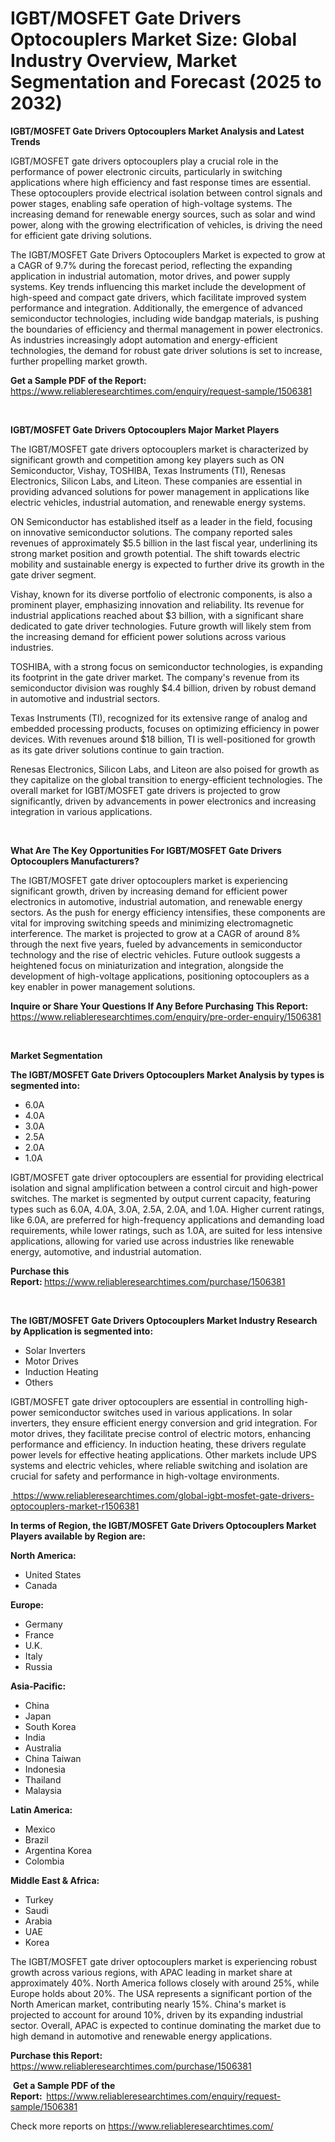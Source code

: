 <p><h1>IGBT/MOSFET Gate Drivers Optocouplers Market Size: Global Industry Overview, Market Segmentation and Forecast (2025 to 2032)</h1></p><p><strong>IGBT/MOSFET Gate Drivers Optocouplers Market Analysis and Latest Trends</strong></p>
<p><p>IGBT/MOSFET gate drivers optocouplers play a crucial role in the performance of power electronic circuits, particularly in switching applications where high efficiency and fast response times are essential. These optocouplers provide electrical isolation between control signals and power stages, enabling safe operation of high-voltage systems. The increasing demand for renewable energy sources, such as solar and wind power, along with the growing electrification of vehicles, is driving the need for efficient gate driving solutions.</p><p>The IGBT/MOSFET Gate Drivers Optocouplers Market is expected to grow at a CAGR of 9.7% during the forecast period, reflecting the expanding application in industrial automation, motor drives, and power supply systems. Key trends influencing this market include the development of high-speed and compact gate drivers, which facilitate improved system performance and integration. Additionally, the emergence of advanced semiconductor technologies, including wide bandgap materials, is pushing the boundaries of efficiency and thermal management in power electronics. As industries increasingly adopt automation and energy-efficient technologies, the demand for robust gate driver solutions is set to increase, further propelling market growth.</p></p>
<p><strong>Get a Sample PDF of the Report:&nbsp;</strong> <a href="https://www.reliableresearchtimes.com/enquiry/request-sample/1506381?utm_campaign=2180&utm_medium=2&utm_source=Github&utm_content=ia&utm_term=06042025&utm_id=igbtmosfet-gate-drivers-optocouplers">https://www.reliableresearchtimes.com/enquiry/request-sample/1506381</a></p>
<p>&nbsp;</p>
<p><strong>IGBT/MOSFET Gate Drivers Optocouplers Major Market Players</strong></p>
<p><p>The IGBT/MOSFET gate drivers optocouplers market is characterized by significant growth and competition among key players such as ON Semiconductor, Vishay, TOSHIBA, Texas Instruments (TI), Renesas Electronics, Silicon Labs, and Liteon. These companies are essential in providing advanced solutions for power management in applications like electric vehicles, industrial automation, and renewable energy systems.</p><p>ON Semiconductor has established itself as a leader in the field, focusing on innovative semiconductor solutions. The company reported sales revenues of approximately $5.5 billion in the last fiscal year, underlining its strong market position and growth potential. The shift towards electric mobility and sustainable energy is expected to further drive its growth in the gate driver segment.</p><p>Vishay, known for its diverse portfolio of electronic components, is also a prominent player, emphasizing innovation and reliability. Its revenue for industrial applications reached about $3 billion, with a significant share dedicated to gate driver technologies. Future growth will likely stem from the increasing demand for efficient power solutions across various industries.</p><p>TOSHIBA, with a strong focus on semiconductor technologies, is expanding its footprint in the gate driver market. The company's revenue from its semiconductor division was roughly $4.4 billion, driven by robust demand in automotive and industrial sectors.</p><p>Texas Instruments (TI), recognized for its extensive range of analog and embedded processing products, focuses on optimizing efficiency in power devices. With revenues around $18 billion, TI is well-positioned for growth as its gate driver solutions continue to gain traction.</p><p>Renesas Electronics, Silicon Labs, and Liteon are also poised for growth as they capitalize on the global transition to energy-efficient technologies. The overall market for IGBT/MOSFET gate drivers is projected to grow significantly, driven by advancements in power electronics and increasing integration in various applications.</p></p>
<p>&nbsp;</p>
<p><strong>What Are The Key Opportunities For IGBT/MOSFET Gate Drivers Optocouplers Manufacturers?</strong></p>
<p><p>The IGBT/MOSFET gate driver optocouplers market is experiencing significant growth, driven by increasing demand for efficient power electronics in automotive, industrial automation, and renewable energy sectors. As the push for energy efficiency intensifies, these components are vital for improving switching speeds and minimizing electromagnetic interference. The market is projected to grow at a CAGR of around 8% through the next five years, fueled by advancements in semiconductor technology and the rise of electric vehicles. Future outlook suggests a heightened focus on miniaturization and integration, alongside the development of high-voltage applications, positioning optocouplers as a key enabler in power management solutions.</p></p>
<p><strong>Inquire or Share Your Questions If Any Before Purchasing This Report:</strong> <a href="https://www.reliableresearchtimes.com/enquiry/pre-order-enquiry/1506381?utm_campaign=2180&utm_medium=2&utm_source=Github&utm_content=ia&utm_term=06042025&utm_id=igbtmosfet-gate-drivers-optocouplers">https://www.reliableresearchtimes.com/enquiry/pre-order-enquiry/1506381</a></p>
<p>&nbsp;</p>
<p><strong>Market Segmentation</strong></p>
<p><strong>The IGBT/MOSFET Gate Drivers Optocouplers Market Analysis by types is segmented into:</strong></p>
<p><ul><li>6.0A</li><li>4.0A</li><li>3.0A</li><li>2.5A</li><li>2.0A</li><li>1.0A</li></ul></p>
<p><p>IGBT/MOSFET gate driver optocouplers are essential for providing electrical isolation and signal amplification between a control circuit and high-power switches. The market is segmented by output current capacity, featuring types such as 6.0A, 4.0A, 3.0A, 2.5A, 2.0A, and 1.0A. Higher current ratings, like 6.0A, are preferred for high-frequency applications and demanding load requirements, while lower ratings, such as 1.0A, are suited for less intensive applications, allowing for varied use across industries like renewable energy, automotive, and industrial automation.</p></p>
<p><strong>Purchase this Report:&nbsp;</strong><a href="https://www.reliableresearchtimes.com/purchase/1506381?utm_campaign=2180&utm_medium=2&utm_source=Github&utm_content=ia&utm_term=06042025&utm_id=igbtmosfet-gate-drivers-optocouplers">https://www.reliableresearchtimes.com/purchase/1506381</a></p>
<p>&nbsp;</p>
<p><strong>The IGBT/MOSFET Gate Drivers Optocouplers Market Industry Research by Application is segmented into:</strong></p>
<p><ul><li>Solar Inverters</li><li>Motor Drives</li><li>Induction Heating</li><li>Others</li></ul></p>
<p><p>IGBT/MOSFET gate driver optocouplers are essential in controlling high-power semiconductor switches used in various applications. In solar inverters, they ensure efficient energy conversion and grid integration. For motor drives, they facilitate precise control of electric motors, enhancing performance and efficiency. In induction heating, these drivers regulate power levels for effective heating applications. Other markets include UPS systems and electric vehicles, where reliable switching and isolation are crucial for safety and performance in high-voltage environments.</p></p>
<p><a href="https://www.reliableresearchtimes.com/global-igbt-mosfet-gate-drivers-optocouplers-market-r1506381?utm_campaign=2180&utm_medium=2&utm_source=Github&utm_content=ia&utm_term=06042025&utm_id=igbtmosfet-gate-drivers-optocouplers">&nbsp;https://www.reliableresearchtimes.com/global-igbt-mosfet-gate-drivers-optocouplers-market-r1506381</a></p>
<p><strong>In terms of Region, the IGBT/MOSFET Gate Drivers Optocouplers Market Players available by Region are:</strong></p>
<p>
    <p> <strong> North America: </strong>
        <ul>
            <li>United States</li>
            <li>Canada</li>
        </ul>
        </p> 
    <p> <strong> Europe: </strong>
        <ul>
            <li>Germany</li>
            <li>France</li>
            <li>U.K.</li>
            <li>Italy</li>
            <li>Russia</li>
        </ul>
        </p> 
    <p> <strong> Asia-Pacific: </strong>
        <ul>
            <li>China</li>
            <li>Japan</li>
            <li>South Korea</li>
            <li>India</li>
            <li>Australia</li>
            <li>China Taiwan</li>
            <li>Indonesia</li>
            <li>Thailand</li>
            <li>Malaysia</li>
        </ul>
        </p> 
    <p> <strong> Latin America: </strong>
        <ul>
            <li>Mexico</li>
            <li>Brazil</li>
            <li>Argentina Korea</li>
            <li>Colombia</li>
        </ul>
        </p> 
    <p> <strong> Middle East & Africa: </strong>
        <ul>
            <li>Turkey</li>
            <li>Saudi</li>
            <li>Arabia</li>
            <li>UAE</li>
            <li>Korea</li>
        </ul>
    </p>
    </p>
<p><p>The IGBT/MOSFET gate driver optocouplers market is experiencing robust growth across various regions, with APAC leading in market share at approximately 40%. North America follows closely with around 25%, while Europe holds about 20%. The USA represents a significant portion of the North American market, contributing nearly 15%. China's market is projected to account for around 10%, driven by its expanding industrial sector. Overall, APAC is expected to continue dominating the market due to high demand in automotive and renewable energy applications.</p></p>
<p><strong>Purchase this Report: </strong><a href="https://www.reliableresearchtimes.com/purchase/1506381?utm_campaign=2180&utm_medium=2&utm_source=Github&utm_content=ia&utm_term=06042025&utm_id=igbtmosfet-gate-drivers-optocouplers">https://www.reliableresearchtimes.com/purchase/1506381</a></p>
<p>&nbsp;<strong>Get a Sample PDF of the Report:&nbsp;&nbsp;</strong><a href="https://www.reliableresearchtimes.com/enquiry/request-sample/1506381?utm_campaign=2180&utm_medium=2&utm_source=Github&utm_content=ia&utm_term=06042025&utm_id=igbtmosfet-gate-drivers-optocouplers">https://www.reliableresearchtimes.com/enquiry/request-sample/1506381</a></p>
<p><strong></strong></p>
<p>Check more reports on <a href="https://www.reliableresearchtimes.com/?utm_campaign=2180&utm_medium=2&utm_source=Github&utm_content=ia&utm_term=06042025&utm_id=igbtmosfet-gate-drivers-optocouplers">https://www.reliableresearchtimes.com/</a></p>